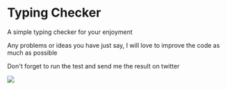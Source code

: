 # Typing Checker
<p>A simple typing checker for your enjoyment</p>

<p>Any problems or ideas you have just say, I will love to improve the code as much as possible</p>

<p>Don't forget to run the test and send me the result on twitter</p>

<a href="https://twitter.com/devjohn42" target="_blank"><img src="https://img.shields.io/badge/Twitter-1DA1F2?style=for-the-badge&logo=twitter&logoColor=white" target="_blank"></a>
